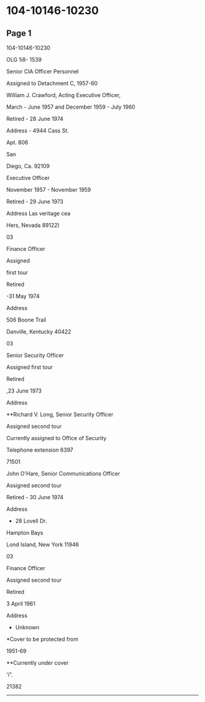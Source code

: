 # 104-10146-10230

## Page 1

104-10146-10230

OLG 1i8- 1539

Senior CIA Officer Personnel

Assigned to Detachment C, 1957-60

William J. Crawford, Acting Executive Officer,

March - June 1957 and December 1959 - July 1960

Retired - 28 June 1974

Address - 4944 Cass St.

Apt. 806

San

Diego, Ca. 92109

Executive Officer

November 1957 - November 1959

Retired - 29 June 1973

Address Las veritage cea

Hers, Nevada 89122)

03

Finance Officer

Assigned

first tour

Retired

-31 May 1974

Address

506 Boone Trail

Danville, Kentucky 40422

03

Senior Security Officer

Assigned first tour

Retired

,23 June 1973

Address

**Richard V. Long, Senior Security Officer

Assigned second tour

Currently assigned to Office of Security

Telephone extension 6397

71501

John O'Hare, Senior Communications Officer

Assigned second tour

Retired - 30 June 1974

Address

- 28 Lovell Dr.

Hampton Bays

Lond Island, New York 11946

03

Finance Officer

Assigned second tour

Retired

3 April 1961

Address

- Unknown

*Cover to be protected from

1951-69

**Currently under cover

'i".

21382

---


